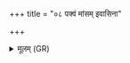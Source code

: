+++
title = "०८ पक्वं मांसम् इवासिना"

+++
<details><summary>मूलम् (GR)</summary>

पक्वं मांसम् इवासिना  
शकुनिप्रपतनां कृधि ।  
मृगाँ अनु प्र पातय  
मरीचीर् अनु नाशय ॥
</details>